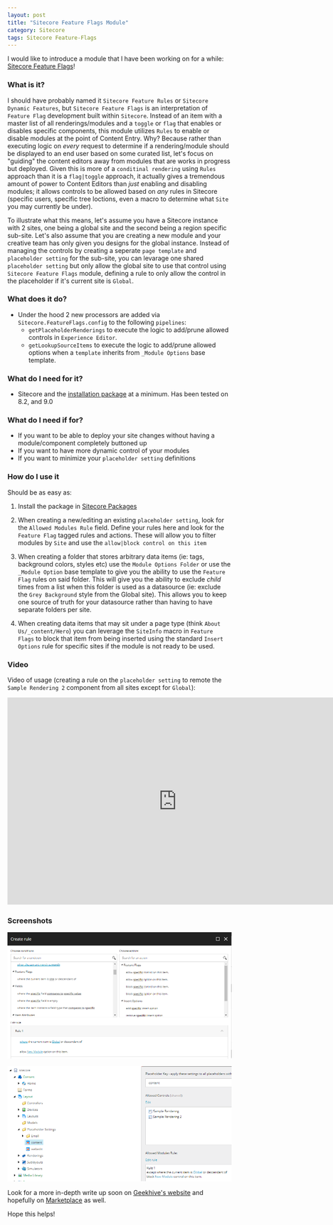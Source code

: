 ```yaml
---
layout: post
title: "Sitecore Feature Flags Module"
category: Sitecore
tags: Sitecore Feature-Flags
---
```


I would like to introduce a module that I have been working on for a while: [Sitecore Feature Flags](https://github.com/vandsh/sitecore-feature-flags)!

### What is it? ###
I should have probably named it `Sitecore Feature Rules` or `Sitecore Dynamic Features`, but `Sitecore Feature Flags` is an interpretation of `Feature Flag` development built within `Sitecore`. Instead of an item with a master list of all renderings/modules and a `toggle` or `flag` that enables or disables specific components, this module  utilizes `Rules` to enable or disable modules at the point of Content Entry. Why? Because rather than executing logic on _every_ request to determine if a rendering/module should be displayed to an end user based on some curated list, let's focus on "guiding" the content editors away from modules that are works in progress but deployed. Given this is more of a `conditinal rendering` using `Rules` approach than it is a `flag|toggle` approach, it actually gives a tremendous amount of power to Content Editors than _just_ enabling and disabling modules; it allows controls to be allowed based on _any_ rules in Sitecore (specific users, specific tree loctions, even a macro to determine what `Site` you may currently be under).  

To illustrate what this means, let's assume you have a Sitecore instance with 2 sites, one being a global site and the second being a region specific sub-site. Let's also assume that you are creating a new module and your creative team has only given you designs for the global instance. Instead of managing the controls by creating a seperate `page template` and `placeholder setting` for the sub-site, you can levarage one shared `placeholder setting` but only allow the global site to use that control using `Sitecore Feature Flags` module, defining a rule to only allow the control in the placeholder if it's current site is `Global`.

### What does it do? ###
- Under the hood 2 new processors are added via  `Sitecore.FeatureFlags.config` to the following `pipelines`:
  - `getPlaceholderRenderings` to execute the logic to add/prune allowed controls in `Experience Editor`.
  - `getLookupSourceItems` to execute the logic to add/prune allowed options when a `template` inherits from `_Module Options` base template.
 
### What do I need for it? ###

- Sitecore and the [installation package](https://github.com/vandsh/sitecore-feature-flags/tree/master/Sitecore%20Packages) at a minimum.  Has been tested on 8.2, and 9.0

### What do I need if for? ###

- If you want to be able to deploy your site changes without having a module/component completely buttoned up
- If you want to have more dynamic control of your modules
- If you want to minimize your `placeholder setting` definitions

### How do I use it ###
Should be as easy as:

1. Install the package in [Sitecore Packages](https://github.com/vandsh/sitecore-feature-flags/tree/master/Sitecore%20Packages)

1. When creating a new/editing an existing `placeholder setting`, look for the `Allowed Modules Rule` field. Define your rules here and look for the `Feature Flag` tagged rules and actions. These will allow you to filter modules by `Site` and use the `allow|block control on this item`

1. When creating a folder that stores arbitrary data items (ie: tags, background colors, styles etc) use the `Module Options Folder` or use the `_Module Option` base template to give you the ability to use the `Feature Flag` rules on said folder.  This will give you the ability to exclude _child_ times from a list when this folder is used as a datasource (ie: exclude the `Grey Background` style from the Global site). This allows you to keep one source of truth for your datasource rather than having to have separate folders per site.

1. When creating data items that may sit under a page type (think `About Us/_content/Hero`) you can leverage the `SiteInfo` macro in `Feature Flags` to block that item from being inserted using the standard `Insert Options` rule for specific sites if the module is not ready to be used.

### Video ### 

Video of usage (creating a rule on the `placeholder setting` to remote the `Sample Rendering 2` component from all sites except for `Global`):

<iframe width="760" height="465" src="https://www.youtube.com/embed/8R5mU7lOWIs" frameborder="0" allow="autoplay; encrypted-media" allowfullscreen></iframe>


### Screenshots ###

![alt text](https://github.com/vandsh/sitecore-feature-flags/raw/master/moduleOptions.png "Module Options")

![alt text](https://github.com/vandsh/sitecore-feature-flags/raw/master/placeholderSettings.png "Placeholder Settings")

Look for a more in-depth write up soon on [Geekhive's website](www.geekhive.com) and hopefully on [Marketplace](https://marketplace.sitecore.net/) as well.

Hope this helps!
